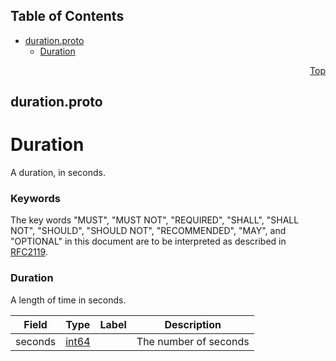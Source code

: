 ## Table of Contents

- [duration.proto](#duration-proto)
    - [Duration](#proto-Duration)
  



<a name="duration-proto"></a>
<p align="right"><a href="#top">Top</a></p>

## duration.proto
# Duration
A duration, in seconds.

### Keywords
The key words "MUST", "MUST NOT", "REQUIRED", "SHALL", "SHALL NOT",
"SHOULD", "SHOULD NOT", "RECOMMENDED", "MAY", and "OPTIONAL" in this
document are to be interpreted as described in [RFC2119](https://www.ietf.org/rfc/rfc2119).


<a name="proto-Duration"></a>

### Duration
A length of time in seconds.


| Field | Type | Label | Description |
| ----- | ---- | ----- | ----------- |
| seconds | [int64](#int64) |  | The number of seconds |





 <!-- end messages -->

 <!-- end enums -->

 <!-- end HasExtensions -->

 <!-- end services -->



